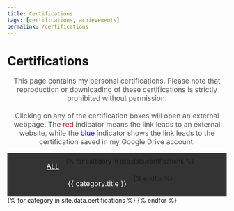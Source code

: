 ```yaml
---
title: Certifications
tags: [certifications, achievements]
permalink: /certifications
---
```

<div id="top"></div> <!-- Punto di ancoraggio per "Torna in cima" -->
<h1>Certifications</h1>

<p style="text-align: center; font-size: 16px; color: #555;">
    This page contains my personal certifications. Please note that reproduction or downloading of these certifications is strictly prohibited without permission.
    <br><br>
    Clicking on any of the certification boxes will open an external webpage. The <span style="color: red;">red</span> indicator means the link leads to an external website, while the <span style="color: blue;">blue</span> indicator shows the link leads to the certification saved in my Google Drive account.
</p>
<!-- Navigation Menu -->
<nav id="menu">
    <ul>
        <li><a href="#" data-category="all" class="active">ALL</a></li>
        {% for category in site.data.certifications %}
        <li><a href="#" data-category="{{ category.title | slugify }}">{{ category.title }}</a></li>
        {% endfor %}
    </ul>
</nav>
<div id="certifications-container">
    {% for category in site.data.certifications %}
    <section class="certification-category" data-category="{{ category.title | slugify }}">
        <h2 style="text-align: center;">{{ category.title }}</h2>
        <br>
        <div class="certifications-grid">
            {% for cert in category.items %}
            <div class="certification" data-pdf="{{ cert.pdf }}" data-link="{{ cert.link }}">
                <div class="cert-thumbnail">
                    <img src="/assets/logos/{{ cert.logo | default: 'default-logo.png' }}" alt="{{ cert.name }} logo" class="cert-logo">
                </div>
                <p>{{ cert.name }}<br><small>{{ cert.date }}</small></p>
                <div class="indicator {% if cert.pdf and cert.link %}green{% elsif cert.pdf %}blue{% else %}red{% endif %}"></div>
            </div>
            {% endfor %}
        </div>
    </section>
    {% endfor %}
</div>

<!-- Pop-up scelta risorsa -->
<div id="resource-choice-popup">
    <p>Scegli come aprire la risorsa:</p>
    <button id="open-web">WEB</button>
    <button id="open-pdf">PDF</button>
    <button id="close-popup">Chiudi</button>
</div>

<!-- CSS -->
<style>
    /* Navigation Menu */
    #menu {
        background: #333;
        padding: 10px 0;
        text-align: center;
    }
    #menu ul {
        list-style: none;
        padding: 0;
        margin: 0;
        display: flex;
        justify-content: center;
        flex-wrap: wrap;
    }
    #menu li {
        margin: 10px 15px;
    }
    #menu a {
        color: white;
        text-decoration: none;
        font-size: 16px;
    }
    #menu a:hover, #menu a.active {
        text-decoration: underline;
    }

    /* Grid delle certificazioni */
    .certifications-grid { display: grid; grid-template-columns: repeat(auto-fit, minmax(150px, 1fr)); gap: 20px; }
    .certification { text-align: center; padding: 10px; background: #eee; cursor: pointer; border-radius: 10px; position: relative; }
    .cert-thumbnail { display: flex; justify-content: center; align-items: center; height: 80px; }
    .cert-logo { max-width: 100px; max-height: 80px; }

    /* Indicatori */
    .indicator { position: absolute; bottom: 5px; right: 5px; width: 15px; height: 15px; border-radius: 50%; }
    .indicator.red { background: red; }
    .indicator.blue { background: blue; }
    .indicator.green { background: green; }

    /* Modal PDF */
    #resource-viewer {
        display: none;
        position: fixed;
        top: 0;
        left: 0;
        width: 100%;
        height: 100%;
        background: rgba(0, 0, 0, 0.8);
        z-index: 1002;
        overflow: auto;
    }
    #resource-viewer button { position: absolute; top: 10px; right: 10px; font-size: 20px; background: red; color: white; border: none; padding: 10px; cursor: pointer; }

    /* Pop-up scelta */
    #resource-choice-popup {
        display: none;
        position: fixed;
        top: 50%;
        left: 50%;
        transform: translate(-50%, -50%);
        background: white;
        padding: 20px;
        border-radius: 10px;
        box-shadow: 0 4px 8px rgba(0, 0, 0, 0.2);
        z-index: 1001;
        text-align: center;
    }
    #resource-choice-popup button {
        margin: 10px;
        padding: 10px 20px;
        cursor: pointer;
        background-color: #007bff;
        color: white;
        border: none;
        border-radius: 5px;
    }
    #close-popup { background-color: red; color: white; }

    /* Disabilita Scroll */
    body.disable-scroll { overflow: hidden; }

    /* Nascondi tutte le categorie di certificazioni per default */
    .certification-category {
        display: none;
    }

    /* Mostra tutte le certificazioni quando la categoria è "all" */
    .certification-category[data-category="all"] {
        display: block;
    }
</style>

<!-- JavaScript -->
<script>
    document.querySelectorAll('.certification').forEach(cert => {
        cert.addEventListener('click', function() {
            const pdfUrl = this.dataset.pdf;
            const linkUrl = this.dataset.link;

            if (pdfUrl && linkUrl) {
                document.getElementById('resource-choice-popup').style.display = 'block';
                document.body.classList.add('disable-scroll');
                document.getElementById('open-web').onclick = () => openExternalLink(linkUrl);
                document.getElementById('open-pdf').onclick = () => openPdf(pdfUrl);
            } else if (pdfUrl) {
                openPdf(pdfUrl);
                document.body.classList.add('disable-scroll');
            } else if (linkUrl) {
                openExternalLink(linkUrl);
                document.body.classList.add('disable-scroll');
            }
        });
    });

    document.querySelector('#close-popup').addEventListener('click', function() {
        document.getElementById('resource-choice-popup').style.display = 'none';
        document.body.classList.remove('disable-scroll');
    });

    function openPdf(url) {
        window.open(url, '_blank');
        document.getElementById('resource-choice-popup').style.display = 'none';
        document.body.classList.remove('disable-scroll');
    }

    function openExternalLink(url) {
        window.open(url, '_blank');
        document.getElementById('resource-choice-popup').style.display = 'none';
        document.body.classList.remove('disable-scroll');
    }

    // Funzione per filtrare le certificazioni
    document.querySelectorAll('#menu a').forEach(anchor => {
        anchor.addEventListener('click', function(e) {
            e.preventDefault();
            const category = this.getAttribute('data-category');
            document.querySelectorAll('.certification-category').forEach(section => {
                if (category === 'all' || section.getAttribute('data-category') === category) {
                    section.style.display = 'block';
                } else {
                    section.style.display = 'none';
                }
            });
            // Rimuovi la classe "active" da tutte le voci del menu
            document.querySelectorAll('#menu a').forEach(a => a.classList.remove('active'));
            // Aggiungi la classe "active" alla voce del menu cliccata
            this.classList.add('active');
        });
    });

    // Imposta la voce "ALL" come selezionata di default
    document.querySelector('[data-category="all"]').click();
</script>
